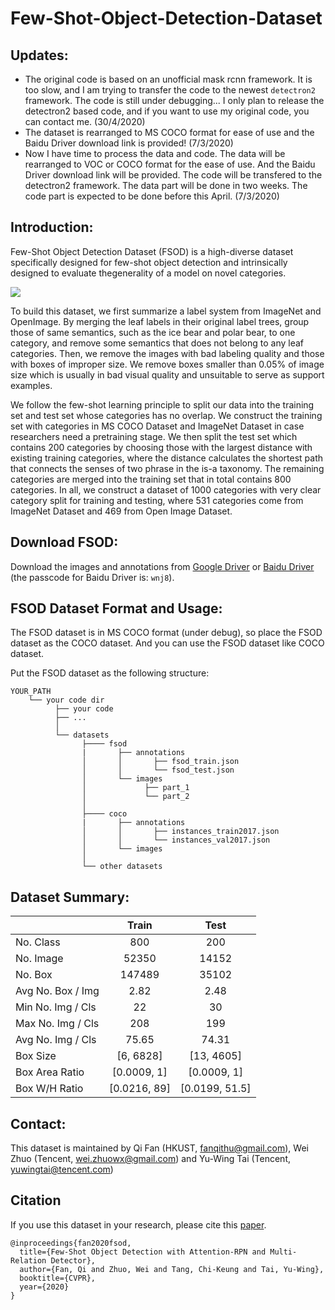 # Few-Shot-Object-Detection-Dataset

## Updates:
- The original code is based on an unofficial mask rcnn framework. It is too slow, and I am trying to transfer the code to the newest `detectron2` framework. The code is still under debugging... I only plan to release the detectron2 based code, and if you want to use my original code, you can contact me. (30/4/2020)
- The dataset is rearranged to MS COCO format for ease of use and the Baidu Driver download link is provided! (7/3/2020)
- Now I have time to process the data and code. The data will be rearranged to VOC or COCO format for the ease of use. And the Baidu Driver download link will be provided. The code will be transfered to the detectron2 framework. The data part will be done in two weeks. The code part is expected to be done before this April. (7/3/2020)

## Introduction:

  Few-Shot Object Detection Dataset (FSOD) is a high-diverse dataset specifically designed for few-shot object detection and intrinsically designed to evaluate thegenerality of a model on novel categories. 
  
  ![](https://github.com/fanq15/Few-Shot-Object-Detection-Dataset/raw/master/demo.jpg)
  
  To build this dataset, we first summarize a label system from ImageNet and OpenImage. By merging the leaf labels in their original label trees, group those of same semantics, such as the ice bear and polar bear, to one category, and remove some semantics that does not belong to any leaf categories. Then, we remove the images with bad labeling quality and those with boxes of improper size. We remove boxes smaller than 0.05% of image size which is usually in bad visual quality and unsuitable to serve as support examples. 

  We follow the few-shot learning principle to split our data into the training set and test set whose categories has no overlap. We construct the training set with categories in MS COCO Dataset and ImageNet Dataset in case researchers need a pretraining stage. We then split the test set which contains 200 categories by choosing those with the largest distance with existing training categories, where the distance calculates the shortest path that connects the senses of two phrase in the is-a taxonomy. The remaining categories are merged into the training set that in total contains 800 categories. In all, we construct a dataset of 1000 categories with very clear category split for training and testing, where 531 categories come from ImageNet Dataset and 469 from Open Image Dataset.


## Download FSOD:

  Download the images and annotations from [Google Driver](https://drive.google.com/drive/folders/1XXADD7GvW8M_xzgFpHfudYDYtKtDgZGM?usp=sharing) or [Baidu Driver](https://pan.baidu.com/s/1sfJWw-OnjAjRZTj797gl9A) (the passcode for Baidu Driver is: `wnj8`).

## FSOD Dataset Format and Usage:

  The FSOD dataset is in MS COCO format (under debug), so place the FSOD dataset as the COCO dataset. And you can use the FSOD dataset like COCO dataset.
  
  Put the FSOD dataset as the following structure:
  ```
  YOUR_PATH
      └── your code dir
            ├── your code
            ├── ...
            │ 
            └── datasets
                  ├──── fsod
                  |       ├── annotations
                  │       │       ├── fsod_train.json
                  │       │       └── fsod_test.json
                  │       └── images
                  │             ├── part_1
                  │             └── part_2
                  │ 
                  ├──── coco
                  |       ├── annotations
                  │       │       ├── instances_train2017.json
                  │       │       └── instances_val2017.json
                  │       └── images
                  │ 
                  └── other datasets
  ```  
## Dataset Summary:


|  | Train | Test |
| ---------- | :-----------:  | :-----------: |
|No. Class | 800 | 200 |
|No. Image | 52350 | 14152 |
|No. Box | 147489 | 35102 |
|Avg No. Box / Img  | 2.82 | 2.48 |
|Min No. Img / Cls  | 22 | 30 |
|Max No. Img / Cls  | 208 | 199 |
|Avg No. Img / Cls  | 75.65 | 74.31 |
|Box Size | [6, 6828] | [13, 4605] |
|Box Area Ratio | [0.0009, 1] | [0.0009, 1] |
|Box W/H Ratio | [0.0216, 89] | [0.0199, 51.5] |
    
## Contact:

  This dataset is maintained by Qi Fan (HKUST, fanqithu@gmail.com), Wei Zhuo (Tencent, wei.zhuowx@gmail.com) and Yu-Wing Tai (Tencent, yuwingtai@tencent.com) 

## Citation

  If you use this dataset in your research, please cite this [paper](https://arxiv.org/pdf/1908.01998v1.pdf).

  ```
  @inproceedings{fan2020fsod,
    title={Few-Shot Object Detection with Attention-RPN and Multi-Relation Detector},
    author={Fan, Qi and Zhuo, Wei and Tang, Chi-Keung and Tai, Yu-Wing},
    booktitle={CVPR},
    year={2020}
  }
  ```
